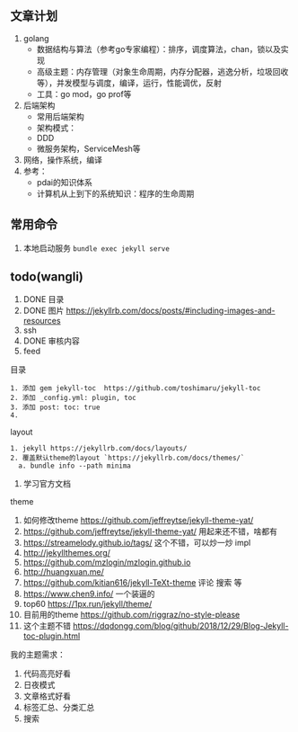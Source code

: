 
## 文章计划

1. golang
   + 数据结构与算法（参考go专家编程）：排序，调度算法，chan，锁以及实现
   + 高级主题：内存管理（对象生命周期，内存分配器，逃逸分析，垃圾回收等），并发模型与调度，编译，运行，性能调优，反射
   + 工具：go mod，go prof等
2. 后端架构
   + 常用后端架构
   + 架构模式：
   + DDD
   + 微服务架构，ServiceMesh等
3. 网络，操作系统，编译
4. 参考：
   + pdai的知识体系
   + 计算机从上到下的系统知识：程序的生命周期

## 常用命令

1. 本地启动服务 `bundle exec jekyll serve`

## todo(wangli)

1. DONE 目录
2. DONE 图片 https://jekyllrb.com/docs/posts/#including-images-and-resources
3. ssh
4. DONE 审核内容
5. feed

目录
```shell
1. 添加 gem jekyll-toc  https://github.com/toshimaru/jekyll-toc
2. 添加 _config.yml: plugin, toc
3. 添加 post: toc: true
4. 
```

layout
```shell
1. jekyll https://jekyllrb.com/docs/layouts/
2. 覆盖默认theme的layout `https://jekyllrb.com/docs/themes/`
  a. bundle info --path minima
```

1. 学习官方文档

theme
1. 如何修改theme https://github.com/jeffreytse/jekyll-theme-yat/
1. https://github.com/jeffreytse/jekyll-theme-yat/ 用起来还不错，啥都有
2. https://streamelody.github.io/tags/ 这个不错，可以炒一炒 impl
3. http://jekyllthemes.org/
4. https://github.com/mzlogin/mzlogin.github.io
5. http://huangxuan.me/
6. https://github.com/kitian616/jekyll-TeXt-theme 评论 搜索 等
7. https://www.chen9.info/ 一个装逼的
8. top60 https://1px.run/jekyll/theme/
9. 目前用的theme https://github.com/riggraz/no-style-please
10. 这个主题不错 https://dqdongg.com/blog/github/2018/12/29/Blog-Jekyll-toc-plugin.html

我的主题需求：
1. 代码高亮好看
2. 日夜模式
3. 文章格式好看
4. 标签汇总、分类汇总
5. 搜索
